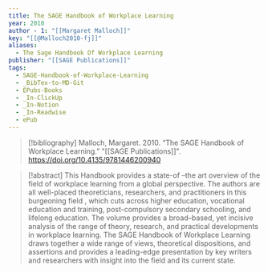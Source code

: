 ```yaml
---
title: The SAGE Handbook of Workplace Learning
year: 2010
author - 1: "[[Margaret Malloch]]"
key: "[[@Malloch2010-fj]]"
aliases:
  - The Sage Handbook Of Workplace Learning
publisher: "[[SAGE Publications]]"
tags:
  - SAGE-Handbook-of-Workplace-Learning
  - _BibTex-to-MD-Git
  - EPubs-Books
  - _In-ClickUp
  - _In-Notion
  - _In-Readwise
  - ePub
---
```


> [!bibliography]
> Malloch, Margaret. 2010. “The SAGE Handbook of Workplace Learning.” "[[SAGE Publications]]". https://doi.org/10.4135/9781446200940

> [!abstract]
> This Handbook provides a state-of –the art overview of the field of workplace learning from a global perspective. The authors are all well-placed theoreticians, researchers, and practitioners in this burgeoning field , which cuts across higher education, vocational education and training, post-compulsory secondary schooling, and lifelong education. The volume provides a broad–based, yet incisive analysis of the range of theory, research, and practical developments in workplace learning. The SAGE Handbook of Workplace Learning draws together a wide range of views, theoretical dispositions, and assertions and provides a leading-edge presentation by key writers and researchers with insight into the field and its current state.